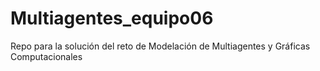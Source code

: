 # Multiagentes_equipo06
Repo para la solución del reto de Modelación de Multiagentes y Gráficas Computacionales
